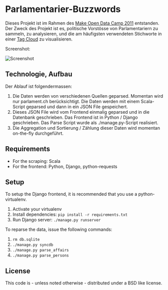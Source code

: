 Parlamentarier-Buzzwords
========================

Dieses Projekt ist im Rahmen des [Make Open Data Camp 2011](http://makeopendata.ch/) entstanden.
Der Zweck des Projekt ist es, politische Vorstösse von Parlamentariern zu sammeln, zu analysieren,
und die am häufigsten verwendeten Stichworte in einer [Tag Cloud](http://de.wikipedia.org/wiki/Schlagwortwolke)
zu visualisieren.

Screenshot:

![Screenshot](https://raw.github.com/gwrtheyrn/gesagt-im-parlament.ch/master/screenshot.png)

Technologie, Aufbau
-------------------

Der Ablauf ist folgendermassen:

  1. Die Daten werden von verschiedenen Quellen geparsed. Momentan wird nur parlament.ch
     berücksichtigt. Die Daten werden mit einem Scala-Script geparsed und dann in ein JSON File
     gespeichert.
  2. Dieses JSON File wird vom Frontend einmalig geparsed und in die Datenbank geschrieben. Das
     Frontend ist in Python / Django geschrieben. Das Parse Script wurde als ./manage.py-Script
     realisiert.
  3. Die Aggregation und Sortierung / Zählung dieser Daten wird momentan on-the-fly durchgeführt.

Requirements
------------

  * For the scraping: Scala
  * For the frontend: Python, Django, python-requests

Setup
-----

To setup the Django frontend, it is recommended that you use a python-virtualenv.

  1. Activate your virtualenv
  2. Install dependencies: `pip install -r requirements.txt`
  3. Run Django server: `./manage.py runserver`

To reparse the data, issue the following commands:

  1. `rm db.sqlite`
  2. `./manage.py syncdb`
  3. `./manage.py parse_affairs`
  4. `./manage.py parse_persons`


License
-------

This code is - unless noted otherwise - distributed under a BSD like license.

